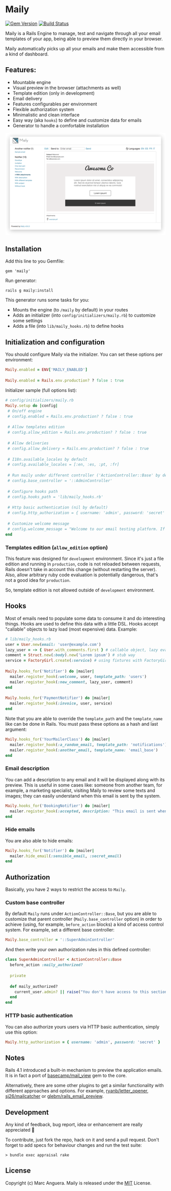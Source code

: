 # Maily

[![Gem Version](https://badge.fury.io/rb/maily.svg)](http://badge.fury.io/rb/maily) [![Build Status](https://travis-ci.org/markets/maily.svg?branch=master)](https://travis-ci.org/markets/maily)

Maily is a Rails Engine to manage, test and navigate through all your email templates of your app, being able to preview them directly in your browser.

Maily automatically picks up all your emails and make them accessible from a kind of dashboard.

## Features:

* Mountable engine
* Visual preview in the browser (attachments as well)
* Template edition (only in development)
* Email delivery
* Features configurables per environment
* Flexible authorization system
* Minimalistic and clean interface
* Easy way (aka `hooks`) to define and customize data for emails
* Generator to handle a comfortable installation

![](screenshot.png)

## Installation

Add this line to you Gemfile:

```
gem 'maily'
```

Run generator:

```
rails g maily:install
```

This generator runs some tasks for you:

* Mounts the engine (to `/maily` by default) in your routes
* Adds an initializer (into `config/initializers/maily.rb`) to customize some settings
* Adds a file (into `lib/maily_hooks.rb`) to define hooks

## Initialization and configuration

You should configure Maily via the initializer. You can set these options per environment:

```ruby
Maily.enabled = ENV['MAILY_ENABLED']

Maily.enabled = Rails.env.production? ? false : true
```

Initializer sample (full options list):

 ```ruby
# config/initializers/maily.rb
Maily.setup do |config|
  # On/off engine
  # config.enabled = Rails.env.production? ? false : true

  # Allow templates edition
  # config.allow_edition = Rails.env.production? ? false : true

  # Allow deliveries
  # config.allow_delivery = Rails.env.production? ? false : true

  # I18n.available_locales by default
  # config.available_locales = [:en, :es, :pt, :fr]

  # Run maily under different controller ('ActionController::Base' by default)
  # config.base_controller = '::AdminController'

  # Configure hooks path
  # config.hooks_path = 'lib/maily_hooks.rb'

  # Http basic authentication (nil by default)
  # config.http_authorization = { username: 'admin', password: 'secret' }

  # Customize welcome message
  # config.welcome_message = "Welcome to our email testing platform. If you have any problem, please contact support team at support@example.com."
end
```

### Templates edition (`allow_edition` option)

This feature was designed for `development` environment. Since it's just a file edition and running in `production`, code is not reloaded between requests, Rails doesn't take in account this change (without restarting the server). Also, allow arbitrary ruby code evaluation is potentially dangerous, that's not a good idea for `production`.

So, template edition is not allowed outside of `development` environment.

## Hooks

Most of emails need to populate some data to consume it and do interesting things. Hooks are used to define this data with a little DSL. Hooks accept "callable" objects to lazy load (most expensive) data. Example:

```ruby
# lib/maily_hooks.rb
user = User.new(email: 'user@example.com')
lazy_user = -> { User.with_comments.first } # callable object, lazy evaluation
comment = Struct.new(:body).new('Lorem ipsum') # stub way
service = FactoryGirl.create(:service) # using fixtures with FactoryGirl

Maily.hooks_for('Notifier') do |mailer|
  mailer.register_hook(:welcome, user, template_path: 'users')
  mailer.register_hook(:new_comment, lazy_user, comment)
end

Maily.hooks_for('PaymentNotifier') do |mailer|
  mailer.register_hook(:invoice, user, service)
end
```

Note that you are able to override the `template_path` and the `template_name` like can be done in Rails. You must pass these options as a hash and last argument:

```ruby
Maily.hooks_for('YourMailerClass') do |mailer|
  mailer.register_hook(:a_random_email, template_path: 'notifications')
  mailer.register_hook(:another_email, template_name: 'email_base')
end
```

### Email description

You can add a description to any email and it will be displayed along with its preview. This is useful in some cases like: someone from another team, for example, a marketing specialist, visiting Maily to review some texts and images; they can easily understand when this email is sent by the system.

```ruby
Maily.hooks_for('BookingNotifier') do |mailer|
  mailer.register_hook(:accepted, description: "This email is sent when a reservation has been accepted by the system." )
end
```

### Hide emails

You are also able to hide emails:

```ruby
Maily.hooks_for('Notifier') do |mailer|
  mailer.hide_email(:sensible_email, :secret_email)
end
```

## Authorization

Basically, you have 2 ways to restrict the access to `Maily`.

### Custom base controller

By default `Maily` runs under `ActionController::Base`, but you are able to customize that parent controller (`Maily.base_controller` option) in order to achieve (using, for example, `before_action` blocks) a kind of access control system. For example, set a different base controller:

```ruby
Maily.base_controller = '::SuperAdminController'
```

And then write your own authorization rules in this defined controller:

```ruby
class SuperAdminController < ActionController::Base
  before_action :maily_authorized?

  private

  def maily_authorized?
    current_user.admin? || raise("You don't have access to this section!")
  end
end
```

### HTTP basic authentication

You can also authorize yours users via HTTP basic authentication, simply use this option:

```ruby
Maily.http_authorization = { username: 'admin', password: 'secret' }
```

## Notes

Rails 4.1 introduced a built-in mechanism to preview the application emails. It is in fact a port of [basecamp/mail_view](https://github.com/basecamp/mail_view) gem to the core.

Alternatively, there are some other plugins to get a similar functionality with different approaches and options. For example, [ryanb/letter_opener](https://github.com/ryanb/letter_opener), [sj26/mailcatcher](https://github.com/sj26/mailcatcher) or [glebm/rails_email_preview](https://github.com/glebm/rails_email_preview).

## Development

Any kind of feedback, bug report, idea or enhancement are really appreciated :tada:

To contribute, just fork the repo, hack on it and send a pull request. Don't forget to add specs for behaviour changes and run the test suite:

    > bundle exec appraisal rake

## License

Copyright (c) Marc Anguera. Maily is released under the [MIT](MIT-LICENSE) License.
